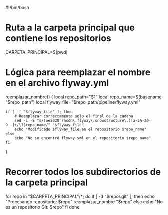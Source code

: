 #!/bin/bash

# Ruta a la carpeta principal que contiene los repositorios
CARPETA_PRINCIPAL=$(pwd)

# Lógica para reemplazar el nombre en el archivo flyway.yml
reemplazar_nombre() {
    local repo_path="$1"
    local repo_name=$(basename "$repo_path")
    local flyway_file="$repo_path/pipeline/flyway.yml"
    
    if [ -f "$flyway_file" ]; then
        # Reemplazar correctamente solo el final de la cadena
        sed -i -E "s/(oe2020rrhsdh\.flyway\.snowstructure\.)[a-zA-Z0-9_-]+/\1$repo_name/" "$flyway_file"
        echo "Modificado $flyway_file en el repositorio $repo_name"
    else
        echo "No se encontró flyway.yml en el repositorio $repo_name"
    fi
}

# Recorrer todos los subdirectorios de la carpeta principal
for repo in "$CARPETA_PRINCIPAL"/*; do
    if [ -d "$repo/.git" ]; then
        echo "Procesando repositorio: $repo"
        reemplazar_nombre "$repo"
    else
        echo "No es un repositorio Git: $repo"
    fi
done

